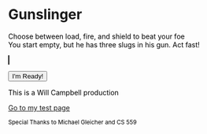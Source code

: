 
<html>

<style>
canvas {
    border: 1px solid black;
    background-color: white;
}
p {color: black}
</style>

<body id="body">
<h1>Gunslinger<br></h1>
<script src="ready.js"></script>
<p>
    Choose between load, fire, and shield to beat your foe <br> 
    You start empty, but he has three slugs in his gun. Act fast!
</p>
<p><canvas id="myCanvas" width="600px" height="300px"></canvas></p>

<input value= "I'm Ready!" type="button" id="butt"/>

<script src="game.js"></script>
</body>

<footer>
<p>This is a Will Campbell production</p>
<a href="https://whcampbell.github.io/Ivys-Laboratory/">Go to my test page</a>
<p><sub>Special Thanks to Michael Gleicher and CS 559</sub></p>
</footer>



</html>
